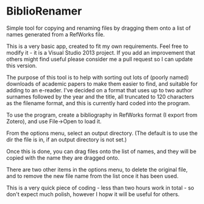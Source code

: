 # BiblioRenamer
Simple tool for copying and renaming files by dragging them onto a list of names generated from a RefWorks file.

This is a very basic app, created to fit my own requirements. Feel free to modify it - it is a Visual Studio 2013 project. 
If you add an improvement that others might find useful please consider me a pull request so I can update this version. 

The purpose of this tool is to help with sorting out lots of (poorly named) downloads of academic papers to make them easier to 
find, and suitable for adding to an e-reader. I've decided on a format that uses up to two author surnames followed by the year 
and the title, all truncated to 120 characters as the filename format, and this is currently hard coded into the program.

To use the program, create a bibliography in RefWorks format (I export from Zotero), and use File->Open to load it.

From the options menu, select an output directory. (The default is to use the dir the file is in, if an output directory is not set.)

Once this is done, you can drag files onto the list of names, and they will be copied with the name they are dragged onto.

There are two other items in the options menu, to delete the original file, and to remove the new file name from the list once 
it has been used. 

This is a very quick piece of coding - less than two hours work in total - so don't expect much polish, however I hopw it 
will be useful for others. 
